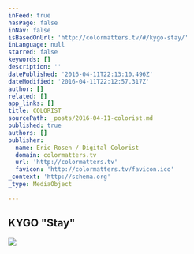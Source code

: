 ```yaml
---
inFeed: true
hasPage: false
inNav: false
isBasedOnUrl: 'http://colormatters.tv/#/kygo-stay/'
inLanguage: null
starred: false
keywords: []
description: ''
datePublished: '2016-04-11T22:13:10.496Z'
dateModified: '2016-04-11T22:12:57.317Z'
author: []
related: []
app_links: []
title: COLORIST
sourcePath: _posts/2016-04-11-colorist.md
published: true
authors: []
publisher:
  name: Eric Rosen / Digital Colorist
  domain: colormatters.tv
  url: 'http://colormatters.tv'
  favicon: 'http://colormatters.tv/favicon.ico'
_context: 'http://schema.org'
_type: MediaObject

---
```

<article style=""><h1>KYGO "Stay"</h1><img src="https://s3-us-west-2.amazonaws.com/the-grid-img/p/e6df41f7e05ccf1537634b70abef14bda69a58dd.jpg" /></article>